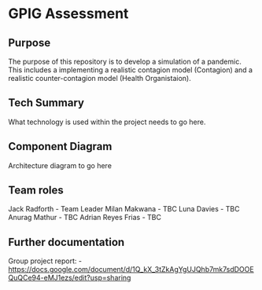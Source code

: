 # GPIG Assessment

## Purpose
The purpose of this repository is to develop a simulation of a pandemic. This includes a implementing a realistic contagion model (Contagion) and a realistic counter-contagion model (Health Organistaion).

## Tech Summary
What technology is used within the project needs to go here.

## Component Diagram
Architecture diagram to go here

## Team roles
Jack Radforth - Team Leader
Milan Makwana - TBC
Luna Davies - TBC
Anurag Mathur - TBC
Adrian Reyes Frias - TBC

## Further documentation
Group project report: - https://docs.google.com/document/d/1Q_kX_3tZkAgYgUJQhb7mk7sdDOOEQuQCe94-eMJ1ezs/edit?usp=sharing